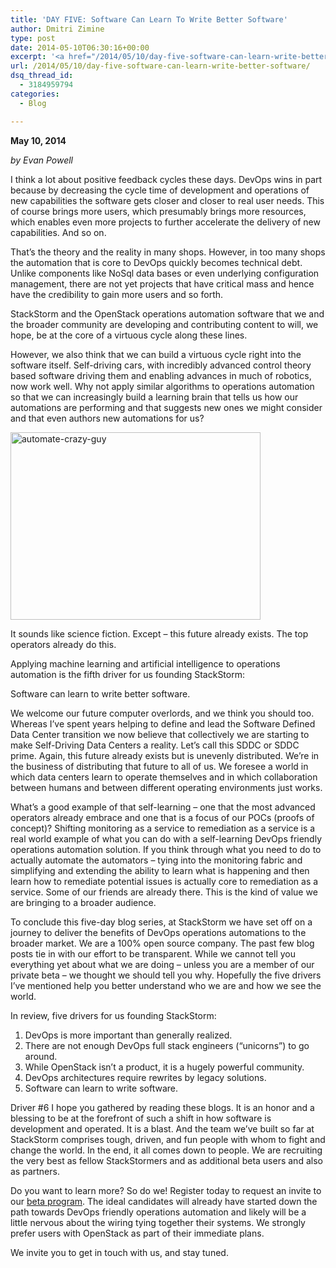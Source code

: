 ```yaml
---
title: 'DAY FIVE: Software Can Learn To Write Better Software'
author: Dmitri Zimine
type: post
date: 2014-05-10T06:30:16+00:00
excerpt: '<a href="/2014/05/10/day-five-software-can-learn-write-better-software/">READ MORE</a>'
url: /2014/05/10/day-five-software-can-learn-write-better-software/
dsq_thread_id:
  - 3184959794
categories:
  - Blog

---
```

**May 10, 2014**

_by Evan Powell_

I think a lot about positive feedback cycles these days. DevOps wins in part because by decreasing the cycle time of development and operations of new capabilities the software gets closer and closer to real user needs. This of course brings more users, which presumably brings more resources, which enables even more projects to further accelerate the delivery of new capabilities. And so on.

That&#8217;s the theory and the reality in many shops. However, in too many shops the automation that is core to DevOps quickly becomes technical debt. Unlike components like NoSql data bases or even underlying configuration management, there are not yet projects that have critical mass and hence have the credibility to gain more users and so forth.

<!--more-->

StackStorm and the OpenStack operations automation software that we and the broader community are developing and contributing content to will, we hope, be at the core of a virtuous cycle along these lines.

However, we also think that we can build a virtuous cycle right into the software itself. Self-driving cars, with incredibly advanced control theory based software driving them and enabling advances in much of robotics, now work well. Why not apply similar algorithms to operations automation so that we can increasingly build a learning brain that tells us how our automations are performing and that suggests new ones we might consider and that even authors new automations for us?

[<img loading="lazy" class="alignnone size-full wp-image-432" src="http://stackstorm.com/wp/wp-content/uploads/2014/05/automate-crazy-guy.jpg" alt="automate-crazy-guy" width="400" height="300" />][1]

It sounds like science fiction. Except – this future already exists. The top operators already do this.

Applying machine learning and artificial intelligence to operations automation is the fifth driver for us founding StackStorm:

Software can learn to write better software.

We welcome our future computer overlords, and we think you should too. Whereas I&#8217;ve spent years helping to define and lead the Software Defined Data Center transition we now believe that collectively we are starting to make Self-Driving Data Centers a reality. Let&#8217;s call this SDDC or SDDC prime. Again, this future already exists but is unevenly distributed. We&#8217;re in the business of distributing that future to all of us. We foresee a world in which data centers learn to operate themselves and in which collaboration between humans and between different operating environments just works.

What&#8217;s a good example of that self-learning – one that the most advanced operators already embrace and one that is a focus of our POCs (proofs of concept)? Shifting monitoring as a service to remediation as a service is a real world example of what you can do with a self-learning DevOps friendly operations automation solution. If you think through what you need to do to actually automate the automators – tying into the monitoring fabric and simplifying and extending the ability to learn what is happening and then learn how to remediate potential issues is actually core to remediation as a service. Some of our friends are already there. This is the kind of value we are bringing to a broader audience.

To conclude this five-day blog series, at StackStorm we have set off on a journey to deliver the benefits of DevOps operations automations to the broader market. We are a 100% open source company. The past few blog posts tie in with our effort to be transparent. While we cannot tell you everything yet about what we are doing – unless you are a member of our private beta – we thought we should tell you why. Hopefully the five drivers I&#8217;ve mentioned help you better understand who we are and how we see the world.

In review, five drivers for us founding StackStorm:  
1. DevOps is more important than generally realized.  
2. There are not enough DevOps full stack engineers (&#8220;unicorns&#8221;) to go around.  
3. While OpenStack isn&#8217;t a product, it is a hugely powerful community.  
4. DevOps architectures require rewrites by legacy solutions.  
5. Software can learn to write software.

Driver #6 I hope you gathered by reading these blogs. It is an honor and a blessing to be at the forefront of such a shift in how software is development and operated. It is a blast. And the team we&#8217;ve built so far at StackStorm comprises tough, driven, and fun people with whom to fight and change the world. In the end, it all comes down to people. We are recruiting the very best as fellow StackStormers and as additional beta users and also as partners.

Do you want to learn more? So do we! Register today to request an invite to our <a href="/beta" target="_blank">beta program</a>. The ideal candidates will already have started down the path towards DevOps friendly operations automation and likely will be a little nervous about the wiring tying together their systems. We strongly prefer users with OpenStack as part of their immediate plans.

We invite you to get in touch with us, and stay tuned.

 [1]: http://stackstorm.com/wp/wp-content/uploads/2014/05/automate-crazy-guy.jpg
